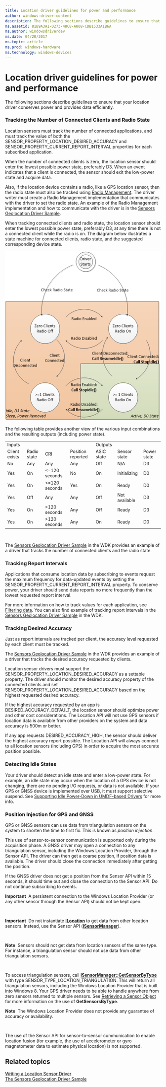 ```yaml
---
title: Location driver guidelines for power and performance
author: windows-driver-content
description: The following sections describe guidelines to ensure that your location driver conserves power and provides data efficiently.
ms.assetid: 81B9A3A1-D273-48C8-A808-CDB1533A1B6A
ms.author: windowsdriverdev
ms.date: 04/20/2017
ms.topic: article
ms.prod: windows-hardware
ms.technology: windows-devices
---
```


# Location driver guidelines for power and performance


The following sections describe guidelines to ensure that your location driver conserves power and provides data efficiently.

### Tracking the Number of Connected Clients and Radio State

Location sensors must track the number of connected applications, and must track the value of both the SENSOR\_PROPERTY\_LOCATION\_DESIRED\_ACCURACY and SENSOR\_PROPERTY\_CURRENT\_REPORT\_INTERVAL properties for each subscribed application.

When the number of connected clients is zero, the location sensor should enter the lowest possible power state, preferably D3. When an event indicates that a client is connected, the sensor should exit the low-power state and acquire data.

Also, if the location device contains a radio, like a GPS location sensor, then the radio state must also be tracked using [Radio Management](https://msdn.microsoft.com/library/windows/hardware/hh406615). The driver writer must create a Radio Management implementation that communicates with the driver to set the radio state. An example of the Radio Management implementation and how to communicate with the driver is in the [Sensors Geolocation Driver Sample](sensors-geolocation-driver-sample.md).

When tracking connected clients and radio state, the location sensor should enter the lowest possible power state, preferably D3, at any time there is not a connected client while the radio is on. The diagram below illustrates a state machine for connected clients, radio state, and the suggested corresponding device state.

![state machine](images/state-diagram-with-radio.png)

The following table provides another view of the various input combinations and the resulting outputs (including power state).

|               |             |                  |                   |            |               |             |
|---------------|-------------|------------------|-------------------|------------|---------------|-------------|
| Inputs        |             |                  |                   | Outputs    |               |             |
| Client exists | Radio state | CRI              | Position reported | ASIC state | Sensor state  | Power state |
| No            | Any         | Any              | Any               | Off        | N/A           | D3          |
| Yes           | On          | &lt;=120 seconds | No                | On         | Initializing  | D0          |
| Yes           | On          | &lt;=120 seconds | Yes               | On         | Ready         | D0          |
| Yes           | Off         | Any              | Any               | Off        | Not available | D3          |
| Yes           | On          | &gt;120 seconds  | Any               | Off        | Ready         | D3          |
| Yes           | On          | &gt;120 seconds  | Any               | On         | Ready         | D0          |

 

The [Sensors Geolocation Driver Sample](sensors-geolocation-driver-sample.md) in the WDK provides an example of a driver that tracks the number of connected clients and the radio state.

### Tracking Report Intervals

Applications that consume location data by subscribing to events request the maximum frequency for data-updated events by setting the SENSOR\_PROPERTY\_CURRENT\_REPORT\_INTERVAL property. To conserve power, your driver should send data reports no more frequently than the lowest requested report interval.

For more information on how to track values for each application, see [Filtering data](https://msdn.microsoft.com/library/windows/hardware/hh706201). You can also find example of tracking report intervals in the [Sensors Geolocation Driver Sample](sensors-geolocation-driver-sample.md) in the WDK.

### Tracking Desired Accuracy

Just as report intervals are tracked per client, the accuracy level requested by each client must be tracked.

The [Sensors Geolocation Driver Sample](sensors-geolocation-driver-sample.md) in the WDK provides an example of a driver that tracks the desired accuracy requested by clients.

Location sensor drivers must support the SENSOR\_PROPERTY\_LOCATION\_DESIRED\_ACCURACY as a settable property. The driver should monitor the desired accuracy property of the connected clients and set SENSOR\_PROPERTY\_LOCATION\_DESIRED\_ACCURACY based on the highest requested desired accuracy.

If the highest accuracy requested by an app is DESIRED\_ACCURACY\_DEFAULT, the location sensor should optimize power and other cost considerations. The Location API will not use GPS sensors if location data is available from other providers on the system and data accuracy is 500m or better.

If any app requests DESIRED\_ACCURACY\_HIGH, the sensor should deliver the highest accuracy report possible. The Location API will always connect to all location sensors (including GPS) in order to acquire the most accurate position possible.

### Detecting Idle States

Your driver should detect an idle state and enter a low-power state. For example, an idle state may occur when the location of a GPS device is not changing, there are no pending I/O requests, or data is not available. If your GPS or GNSS device is implemented over USB, it must support selective suspend. See [Supporting Idle Power-Down in UMDF-based Drivers](http://msdn.microsoft.com/library/windows/hardware/ff561211.aspx) for more info.

### Position Injection for GPS and GNSS

GPS or GNSS sensors can use data from triangulation sensors on the system to shorten the time to first fix. This is known as *position injection*.

This use of sensor-to-sensor communication is supported only during the acquisition phase. A GNSS driver may open a connection to any triangulation sensor, including the Windows Location Provider, through the Sensor API. The driver can then get a coarse position, if position data is available. The driver should close the connection immediately after getting the position.

If the GNSS driver does not get a position from the Sensor API within 15 seconds, it should time out and close the connection to the Sensor API. Do not continue subscribing to events.

**Important**  A persistent connection to the Windows Location Provider (or any other sensor through the Sensor API) should not be kept open.

 

**Important**  Do not instantiate [**ILocation**](https://msdn.microsoft.com/library/windows/desktop/dd317674) to get data from other location sensors. Instead, use the Sensor API ([**ISensorManager**](https://msdn.microsoft.com/library/windows/desktop/dd318946)).

 

**Note**  Sensors should not get data from location sensors of the same type. For instance, a triangulation sensor should not use data from other triangulation sensors.

 

To access triangulation sensors, call [**ISensorManager::GetSensorByType**](https://msdn.microsoft.com/library/windows/desktop/dd318866) with type SENSOR\_TYPE\_LOCATION\_TRIANGULATION. This will return all triangulation sensors, including the Windows Location Provider that is built into Windows 8. Your GPS driver needs to be able to handle anywhere from zero sensors returned to multiple sensors. See [Retrieving a Sensor Object](https://msdn.microsoft.com/library/windows/desktop/dd318960) for more information on the use of **GetSensorsByType**.

**Note**  The Windows Location Provider does not provide any guarantee of accuracy or availability.

 

The use of the Sensor API for sensor-to-sensor communication to enable location fusion (for example, the use of accelerometer or gyro magnetometer data to estimate physical location) is not supported.

## Related topics
[Writing a Location Sensor Driver](writing-a-location-sensor-driver.md)  
[The Sensors Geolocation Driver Sample](sensors-geolocation-driver-sample.md)  




